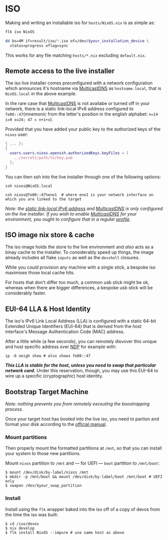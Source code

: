 # ISO

Making and writing an installable iso for `hosts/NixOS.nix` is as simple as:
```sh
flk iso NixOS

dd bs=4M if=result/iso/*.iso of=/dev/$your_installation_device \
  status=progress oflag=sync
```

This works for any file matching `hosts/*.nix` excluding `default.nix`.

## Remote access to the live installer

The iso live installer comes preconfigured with a network configuration
which announces it's hostname via [MulticastDNS][mDNS] as `hostname.local`, 
that is `NixOS.local` in the above example.

In the rare case that [MulticastDNS][mDNS] is not availabe or turned off
in your network, there is a static link-local IPv6 address configured to
`fe80::47`(mnemonic from the letter's position in the english alphabet:
`n=14 i=9 x=24; 47 = n+i+x`).

Provided that you have added your public key to the authorized keys of the
`nixos` user:

```nix
{ ... }:
{
  users.users.nixos.openssh.authorizedKeys.keyFiles = [
    ../secrets/path/to/key.pub
  ];
}
```

You can then ssh into the live installer through one of the 
following options:

```console
ssh nixos@NixOS.local

ssh nixos@fe80::47%eno1  # where eno1 is your network interface on which you are linked to the target
```

_Note: the [static link-local IPv6 address][staticLLA] and [MulticastDNS][mDNS] is only
configured on the live installer. If you wish to enable [MulticastDNS][mDNS]
for your environment, you ought to configure that in a regular [profile](../../profiles)._

## ISO image nix store & cache

The iso image holds the store to the live environment and _also_ acts as a binay cache
to the installer. To considerably speed up things, the image already includes all flake
`inputs` as well as the `devshell` closures.

While you _could_ provision any machine with a single stick, a bespoke iso maximises
those local cache hits.

For hosts that don't differ too much, a common usb stick might be ok, whereas when
there are bigger differences, a bespoke usb stick will be considerably faster.

## EUI-64 LLA & Host Identity

The iso's IPv6 Link Local Address (LLA) is configured with a static 64-bit Extended
Unique Identifiers (EUI-64) that is derived from the host interface's Message
Authentication Code (MAC) address.

After a little while (a few seconds), you can remotely disvover this unique and host
specific address over [NDP][NDP] for example with:

```console
ip -6 neigh show # also shows fe80::47
```

***This LLA is stable for the host, unless you need to swap that particular network card.*** 
Under this reservation, though, you may use this EUI-64 to wire up a specific
(cryptographic) host identity.

## Bootstrap Target Machine

_Note: nothing prevents you from remotely exceuting the boostrapping process._

Once your target host has booted into the live iso, you need to partion
and format your disk according to the [official manual][manual].

### Mount partitions

Then properly mount the formatted partitions at `/mnt`, so that you can
install your system to those new partitions.

Mount `nixos` partition to `/mnt` and &mdash; for UEFI &mdash; `boot` 
partition to `/mnt/boot`:

```console
$ mount /dev/disk/by-label/nixos /mnt
$ mkdir -p /mnt/boot && mount /dev/disk/by-label/boot /mnt/boot # UEFI only
$ swapon /dev/$your_swap_partition
```

### Install

Install using the `flk` wrapper baked into the iso off of a copy of devos 
from the time the iso was built:

```console
$ cd /iso/devos
$ nix develop
$ flk install NixOS --impure # use same host as above
```

<!-- TODO: find out why --impure is necesary / PRs welcome! -->

[manual]: https://nixos.org/manual/nixos/stable/index.html#sec-installation-partitioning
[mDNS]: https://en.wikipedia.org/wiki/Multicast_DNS
[NDP]: https://en.wikipedia.org/wiki/Neighbor_Discovery_Protocol
[staticLLA]: https://tools.ietf.org/html/rfc7404
